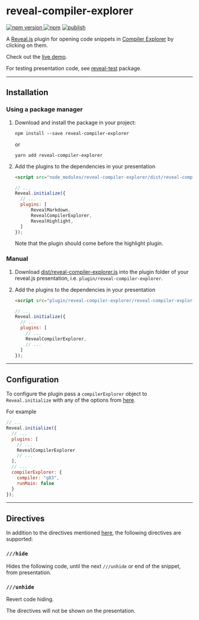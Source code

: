 # reveal-compiler-explorer

[![npm version](https://badge.fury.io/js/reveal-compiler-explorer.svg) ![npm](https://img.shields.io/npm/dt/reveal-compiler-explorer)](https://www.npmjs.com/package/reveal-compiler-explorer) 
[![publish](https://github.com/dvirtz/reveal-compiler-explorer/workflows/publish/badge.svg)](https://github.com/dvirtz/reveal-compiler-explorer/actions?query=workflow%3Apublish)

A [Reveal.js](https://revealjs.com/) plugin for opening code snippets in [Compiler Explorer](https://godbolt.org) by clicking on them.

Check out the [live demo](https://dvirtz.github.io/reveal-compiler-explorer).

For testing presentation code, see [reveal-test](/packages/reveal-test) package.

---

## Installation

### Using a package manager

1. Download and install the package in your project:

    ```
    npm install --save reveal-compiler-explorer
    ```

    or

    ```
    yarn add reveal-compiler-explorer
    ```

2. Add the plugins to the dependencies in your presentation

    ```html
    <script src="node_modules/reveal-compiler-explorer/dist/reveal-compiler-explorer.js"></script>
    ```

    ```javascript
    // ...
    Reveal.initialize({
      // ...
      plugins: [
          RevealMarkdown,
          RevealCompilerExplorer,
          RevealHighlight,
      ]
    });
    ```

    Note that the plugin should come before the highlight plugin.

### Manual

1. Download [dist/reveal-compiler-explorer.js](/packages/reveal-compiler-explorer/dist/reveal-compiler-explorer.js) into the plugin folder of your reveal.js presentation, i.e. `plugin/reveal-compiler-explorer`.

2. Add the plugins to the dependencies in your presentation

    ```html
    <script src="plugin/reveal-compiler-explorer/reveal-compiler-explorer.js"></script>
    ```

    ```javascript
    // ...
    Reveal.initialize({
      // ...
      plugins: [
        // ...
        RevealCompilerExplorer,
        // ...
      ]
    });
    ```

---

## Configuration

To configure the plugin pass a `compilerExplorer` object to `Reveal.initialize` with any of the options from [here](/packages/compiler-explorer-directives/#Configuration).

For example

```javascript
// ...
Reveal.initialize({
  // ...
  plugins: [
    // ...
    RevealCompilerExplorer
    // ...
  ],
  // ...
  compilerExplorer: {
    compiler: "g83",
    runMain: false
  }
});
```

---

## Directives

In addition to the directives mentioned [here](/packages/compiler-explorer-directives/#Directives), the following directives are supported:

### `///hide`

Hides the following code, until the next `///unhide` or end of the snippet, from presentation.

### `///unhide`

Revert code hiding.

The directives will not be shown on the presentation.

